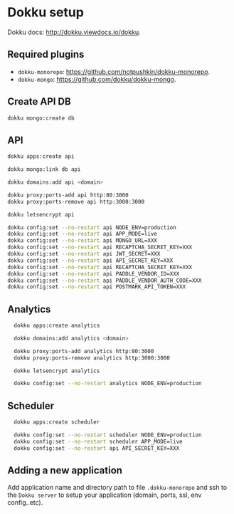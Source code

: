# Dokku setup

Dokku docs: <http://dokku.viewdocs.io/dokku>.

## Required plugins

- `dokku-monorepo`: <https://github.com/notpushkin/dokku-monorepo>.
- `dokku-mongo`: <https://github.com/dokku/dokku-mongo>.

## Create API DB

```bash
dokku mongo:create db
```

## API

```bash
dokku apps:create api

dokku mongo:link db api

dokku domains:add api <domain>

dokku proxy:ports-add api http:80:3000
dokku proxy:ports-remove api http:3000:3000

dokku letsencrypt api

dokku config:set --no-restart api NODE_ENV=production
dokku config:set --no-restart api APP_MODE=live
dokku config:set --no-restart api MONGO_URL=XXX
dokku config:set --no-restart api RECAPTCHA_SECRET_KEY=XXX
dokku config:set --no-restart api JWT_SECRET=XXX
dokku config:set --no-restart api API_SECRET_KEY=XXX
dokku config:set --no-restart api RECAPTCHA_SECRET_KEY=XXX
dokku config:set --no-restart api PADDLE_VENDOR_ID=XXX
dokku config:set --no-restart api PADDLE_VENDOR_AUTH_CODE=XXX
dokku config:set --no-restart api POSTMARK_API_TOKEN=XXX
```

## Analytics

```bash
  dokku apps:create analytics

  dokku domains:add analytics <domain>

  dokku proxy:ports-add analytics http:80:3000
  dokku proxy:ports-remove analytics http:3000:3000

  dokku letsencrypt analytics

  dokku config:set --no-restart analytics NODE_ENV=production
```

## Scheduler

```bash
  dokku apps:create scheduler

  dokku config:set --no-restart scheduler NODE_ENV=production
  dokku config:set --no-restart scheduler APP_MODE=live
  dokku config:set --no-restart api API_SECRET_KEY=XXX
```

## Adding a new application

Add application name and directory path to file `.dokku-monorepo` and ssh to the `Dokku server` to setup your application (domain, ports, ssl, env config..etc).
